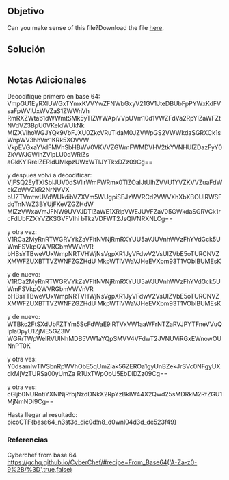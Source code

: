 ## Objetivo 
Can you make sense of this file?Download the file [here](https://artifacts.picoctf.net/c/477/enc_flag).
## Solución  
```bash

```
## Notas Adicionales 
Decodifique primero en base 64:
VmpGU1EyRXlUWGxTYmxKVVYwZFNWbGxyV21GV1JteDBUbFpPYWxKdFVsaFpWVlUxWVZaS1ZWWnVh  
RmRXZWtab1dWWmtSMk5yTlZWWApiVVpUVm10d1VWZFdVa2RpYlZaWFZtNVdVZ3BpU0VKeldWUkNk  
MlZXVlhoWGJYQk9VbFJXU0ZkcVRuTldaM0JZVWpGS2VWWkdaSGRXCk1sWnpWV3hhVm1KRk5XOVVW  
VkpEVGxaYVdFMVhSbHBWV0VKVVZGWmFWMDVHV2tkYVNHUlZDazFyY0ZkVWJGWlhZVlpLU0dWRlZs  
aGkKYlRrelZERldUMkpzUWxWTlJYTkxDZz09Cg==

y despues volvi a decodificar:
VjFSQ2EyTXlSblJUV0dSVllrWmFWRmx0TlZOalJtUlhZVVU1YVZKVVZuaFdWekZoWVZkR2NrNVVX
bUZTVmtwUVdWUkdibVZXVm5WUgpiSEJzWVRCd2VWVXhXbXBOUlRWSFdqTnNWZ3BYUjFKeVZGZHdW
MlZzVWxaVmJFNW9UVVJDTlZaWE1XRlpVWEJUVFZaV05GWkdaSGRVCk1rcFdUbFZXYVZKSGVFVlhi
bTkzVDFWT2JsQlVNRXNLCg==

y otra vez:
V1RCa2MyRnRTWGRVYkZaVFltNVNjRmRXYUU5aVJUVnhWVzFhYVdGck5UWmFSVkpQWVRGbmVWVnVR
bHBsYTBweVUxWmpNRTVHWjNsVgpXR1JyVFdwV2VsUlZVbE5oTURCNVZXMWFZUXBTTVZWNFZGZHdU
MkpWTlVWaVJHeEVXbm93T1VOblBUMEsK

y de nuevo:
V1RCa2MyRnRTWGRVYkZaVFltNVNjRmRXYUU5aVJUVnhWVzFhYVdGck5UWmFSVkpQWVRGbmVWVnVR
bHBsYTBweVUxWmpNRTVHWjNsVgpXR1JyVFdwV2VsUlZVbE5oTURCNVZXMWFZUXBTTVZWNFZGZHdU
MkpWTlVWaVJHeEVXbm93T1VOblBUMEsK

y de nuevo:
WTBkc2FtSXdUbFZTYm5ScFdWaE9iRTVxVW1aaWFrNTZaRVJPYTFneVVuQlpla0pyU1ZjME5GZ3lV
WGRrTWpWelRVUlNhMDB5VW1aYQpSMVV4VFdwT2JVNUViRGxEWnowOUNnPT0K

y otra ves:
Y0dsamIwTlVSbnRpWVhObE5qUmZiak56ZEROa1gyUnBZekJrSVc0NFgyUXdkMjVzTURSa00yUmZa
R1UxTWpObU5EbDlDZz09Cg==

y otra ves:
cGljb0NURntiYXNlNjRfbjNzdDNkX2RpYzBkIW44X2Qwd25sMDRkM2RfZGU1MjNmNDl9Cg==

Hasta llegar al resultado:
picoCTF{base64_n3st3d_dic0d!n8_d0wnl04d3d_de523f49}

### Referencias
Cyberchef from base 64
https://gchq.github.io/CyberChef/#recipe=From_Base64('A-Za-z0-9%2B/%3D',true,false)

